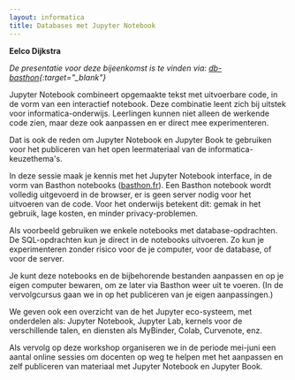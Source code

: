 ```yaml
---
layout: informatica
title: Databases met Jupyter Notebook
---
```


**Eelco Dijkstra**

*De presentatie voor deze bijeenkomst is te vinden via: [db-basthon](https://eelcodijkstra.github.io/db-basthon/intro.html){:target="_blank"}*

Jupyter Notebook combineert opgemaakte tekst met uitvoerbare code, 
in de vorm van een interactief notebook.
Deze combinatie leent zich bij uitstek voor informatica-onderwijs.
Leerlingen kunnen niet alleen de werkende code zien, 
maar deze ook aanpassen en er direct mee experimenteren.

Dat is ook de reden om Jupyter Notebook en Jupyter Book te gebruiken
voor het publiceren van het open leermateriaal van de informatica-keuzethema's.

In deze sessie maak je kennis met het Jupyter Notebook interface,
in de vorm van Basthon notebooks ([basthon.fr](https://basthon.fr)).
Een Basthon notebook wordt volledig uitgevoerd in de browser, 
er is geen server nodig voor het uitvoeren van de code.
Voor het onderwijs betekent dit: gemak in het gebruik, lage kosten,
en minder privacy-problemen.

Als voorbeeld gebruiken we enkele notebooks met database-opdrachten.
De SQL-opdrachten kun je direct in de notebooks uitvoeren.
Zo kun je experimenteren zonder risico voor de je computer,
voor de database, of voor de server.

Je kunt deze notebooks en de bijbehorende bestanden aanpassen en op je eigen computer bewaren,
om ze later via Basthon weer uit te voeren.
(In de vervolgcursus gaan we in op het publiceren van je eigen aanpassingen.)

We geven ook een overzicht van de het Jupyter eco-systeem,
met onderdelen als: Jupyter Notebook, Jupyter Lab, kernels voor de verschillende talen,
en diensten als MyBinder, Colab, Curvenote, enz.

Als vervolg op deze workshop organiseren we in de periode mei-juni een aantal
online sessies om docenten op weg te helpen met het aanpassen 
en zelf publiceren van materiaal met Jupyter Notebook en Jupyter Book.